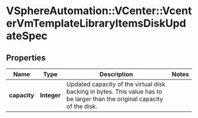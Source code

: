 # VSphereAutomation::VCenter::VcenterVmTemplateLibraryItemsDiskUpdateSpec

## Properties
Name | Type | Description | Notes
------------ | ------------- | ------------- | -------------
**capacity** | **Integer** | Updated capacity of the virtual disk backing in bytes. This value has to be larger than the original capacity of the disk. | 


